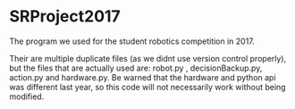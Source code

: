 # SRProject2017
The program we used for the student robotics competition in 2017.

Their are multiple duplicate files (as we didnt use version control properly), but the files that are actually 
used are: robot.py , decisionBackup.py, action.py and hardware.py. Be warned that the hardware and python api 
was different last year, so this code will not necessarily work without being modified.

